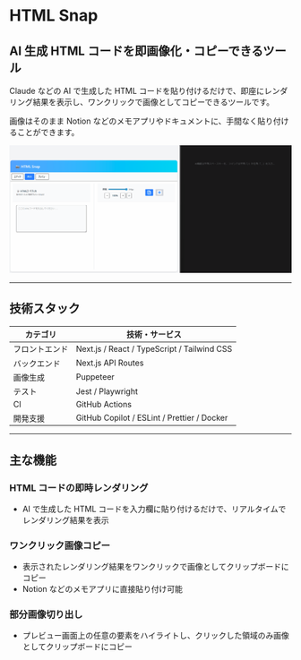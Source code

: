 # HTML Snap

## AI 生成 HTML コードを即画像化・コピーできるツール

Claude などの AI で生成した HTML コードを貼り付けるだけで、即座にレンダリング結果を表示し、ワンクリックで画像としてコピーできるツールです。

画像はそのまま Notion などのメモアプリやドキュメントに、手間なく貼り付けることができます。

![HTML Snap サンプル画面](public/demo.gif)

---

## 技術スタック

| カテゴリ       | 技術・サービス                              |
| -------------- | ------------------------------------------- |
| フロントエンド | Next.js / React / TypeScript / Tailwind CSS |
| バックエンド   | Next.js API Routes                          |
| 画像生成       | Puppeteer                                   |
| テスト         | Jest / Playwright                           |
| CI             | GitHub Actions                              |
| 開発支援       | GitHub Copilot / ESLint / Prettier / Docker |

---

## 主な機能

### HTML コードの即時レンダリング

- AI で生成した HTML コードを入力欄に貼り付けるだけで、リアルタイムでレンダリング結果を表示

### ワンクリック画像コピー

- 表示されたレンダリング結果をワンクリックで画像としてクリップボードにコピー
- Notion などのメモアプリに直接貼り付け可能

### 部分画像切り出し

- プレビュー画面上の任意の要素をハイライトし、クリックした領域のみ画像としてクリップボードにコピー
